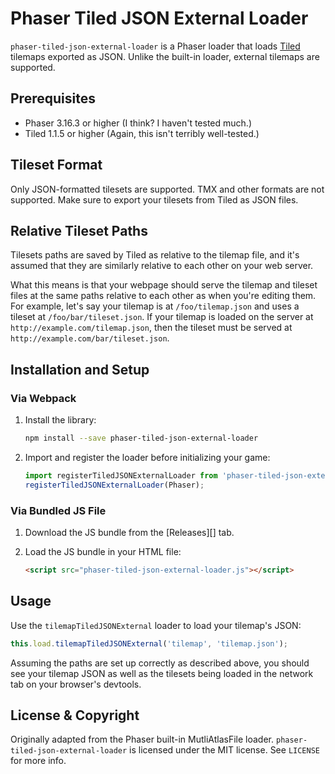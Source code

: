 # Phaser Tiled JSON External Loader

`phaser-tiled-json-external-loader` is a Phaser loader that loads [Tiled][] tilemaps exported as JSON. Unlike the built-in loader, external tilemaps are supported.

[Tiled]: https://www.mapeditor.org/

## Prerequisites

- Phaser 3.16.3 or higher (I think? I haven't tested much.)
- Tiled 1.1.5 or higher (Again, this isn't terribly well-tested.)

## Tileset Format

Only JSON-formatted tilesets are supported. TMX and other formats are not supported. Make sure to export your tilesets from Tiled as JSON files.

## Relative Tileset Paths

Tilesets paths are saved by Tiled as relative to the tilemap file, and it's assumed that they are similarly relative to each other on your web server.

What this means is that your webpage should serve the tilemap and tileset files at the same paths relative to each other as when you're editing them. For example, let's say your tilemap is at `/foo/tilemap.json` and uses a tileset at `/foo/bar/tileset.json`. If your tilemap is loaded on the server at `http://example.com/tilemap.json`, then the tileset must be served at `http://example.com/bar/tileset.json`.

## Installation and Setup

### Via Webpack

1. Install the library:

   ```sh
   npm install --save phaser-tiled-json-external-loader
   ```
2. Import and register the loader before initializing your game:

   ```js
   import registerTiledJSONExternalLoader from 'phaser-tiled-json-external-loader';
   registerTiledJSONExternalLoader(Phaser);
   ```

### Via Bundled JS File

1. Download the JS bundle from the [Releases][] tab.
2. Load the JS bundle in your HTML file:

   ```html
   <script src="phaser-tiled-json-external-loader.js"></script>
   ```

## Usage

Use the `tilemapTiledJSONExternal` loader to load your tilemap's JSON:

```js
this.load.tilemapTiledJSONExternal('tilemap', 'tilemap.json');
```

Assuming the paths are set up correctly as described above, you should see your tilemap JSON as well as the tilesets being loaded in the network tab on your browser's devtools.

## License & Copyright

Originally adapted from the Phaser built-in MutliAtlasFile loader. `phaser-tiled-json-external-loader` is licensed under the MIT license. See `LICENSE` for more info.
